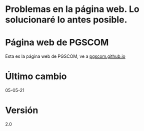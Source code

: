 # Problemas en la página web. Lo solucionaré lo antes posible. 
# Página web de PGSCOM
Esta es la página web de PGSCOM, ve a [pgscom.github.io](https://pgscom.github.io/)
# Último cambio
05-05-21
# Versión
2.0